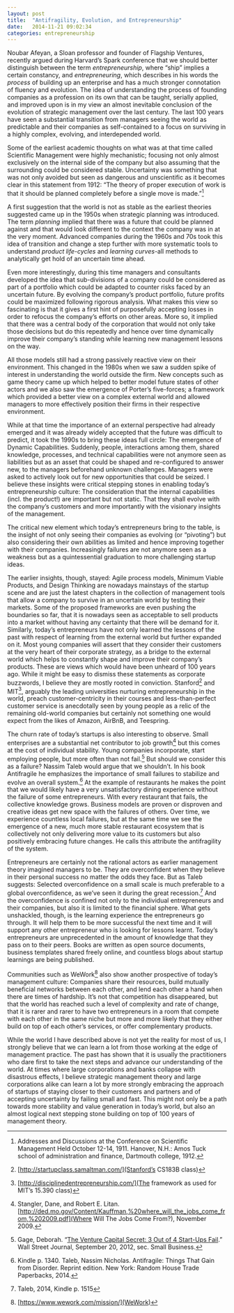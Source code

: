 ```yaml
---
layout: post
title:  "Antifragility, Evolution, and Entrepreneurship"
date:   2014-11-21 09:02:34
categories: entrepreneurship
---
```


Noubar Afeyan, a Sloan professor and founder of Flagship Ventures, recently argued during Harvard’s Spark conference that we should better distinguish between the term *entrepreneurship*, where “ship” implies a certain constancy, and *entrepreneuring*, which describes in his words the *process* of building up an enterprise and has a much stronger connotation of fluency and evolution. The idea of understanding the process of founding companies as a profession on its own that can be taught, serially applied, and improved upon is in my view an almost inevitable conclusion of the evolution of strategic management over the last century. The last 100 years have seen a substantial transition from managers seeing the world as predictable and their companies as self-contained to a focus on surviving in a highly complex, evolving, and interdepended world.

Some of the earliest academic thoughts on what was at that time called Scientific Management were highly mechanistic; focusing not only almost exclusively on the internal side of the company but also assuming that the surrounding could be considered stable. Uncertainty was something that was not only avoided but seen as dangerous and unscientific as it becomes clear in this statement from 1912: “The theory of proper execution of work is that it should be planned completely before a single move is made.”[^1]

A first suggestion that the world is not as stable as the earliest theories suggested came up in the 1950s when strategic planning was introduced. The term *planning* implied that there was a future that could be planned against and that would look different to the context the company was in at the very moment. Advanced companies during the 1960s and 70s took this idea of transition and change a step further with more systematic tools to understand *product life-cycles* and *learning curves*-all methods to analytically get hold of an uncertain time ahead.

Even more interestingly, during this time managers and consultants developed the idea that sub-divisions of a company could be considered as part of a portfolio which could be adapted to counter risks faced by an uncertain future. By evolving the company’s product portfolio, future profits could be maximized following rigorous analysis. What makes this view so fascinating is that it gives a first hint of purposefully accepting losses in order to refocus the company’s efforts on other areas. More so, it implied that there was a central body of the corporation that would not only take those decisions but do this repeatedly and hence over time dynamically improve their  company’s standing while learning new management lessons on the way.

All those models still had a strong passively reactive view on their environment. This changed in the 1980s when we saw a sudden spike of interest in understanding the world outside the firm. New concepts such as game theory came up which helped to better model future states of other actors and we also saw the emergence of Porter’s five-forces; a framework which provided a better view on a complex external world and allowed managers to more effectively position their firms in their respective environment.

While at that time the importance of an external perspective had already emerged and it was already widely accepted that the future was difficult to predict, it took the 1990s to bring these ideas full circle: The emergence of Dynamic Capabilities. Suddenly, people, interactions among them, shared knowledge, processes, and technical capabilities were not anymore seen as liabilities but as an asset that could be shaped and re-configured to answer new, to the managers beforehand unknown challenges. Managers were asked to actively look out for new opportunities that could be seized. I believe these insights were critical stepping stones in enabling today’s entrepreneurship culture: The consideration that the internal capabilities (incl. the product!) are important but not static. That they shall evolve with the company’s customers and more importantly with the visionary insights of the management. 

The critical new element which today’s entrepreneurs bring to the table, is the insight of not only seeing their companies as evolving (or “pivoting”) but also considering their own abilities as limited and hence improving together with their companies. Increasingly failures are not anymore seen as a weakness but as a quintessential graduation to more challenging startup ideas.

The earlier insights, though, stayed: Agile process models, Minimum Viable Products, and Design Thinking are nowadays mainstays of the startup scene and are just the latest chapters in the collection of management tools that allow a company to survive in an uncertain world by testing their markets. Some of the proposed frameworks are even pushing the boundaries so far, that it is nowadays seen as acceptable to sell products into a market without having any certainty that there will be demand for it. Similarly, today’s entrepreneurs have not only learned the lessons of the past with respect of learning from the external world but further expanded on it. Most young companies will assert that they consider their customers at the very heart of their corporate strategy, as a bridge to the external world which helps to constantly shape and improve their company’s products. These are views which would have been unheard of 100 years ago. While it might be easy to dismiss these statements as corporate buzzwords, I believe they are mostly rooted in conviction. Stanford[^2] and MIT[^3], arguably the leading universities nurturing entrepreneurship in the world, preach customer-centricity in their courses and less-than-perfect customer service is anecdotally seen by young people as a relic of the remaining old-world companies but certainly not something one would expect from the likes of Amazon, AirBnB, and Teespring.

The churn rate of today’s startups is also interesting to observe. Small enterprises are a substantial net contributor to job growth[^4] but this comes at the cost of individual stability. Young companies incorporate, start employing people, but more often than not fail.[^5] But should we consider this as a failure? Nassim Taleb would argue that we shouldn’t. In his book Antifragile he emphasizes the importance of small failures to stabilize and evolve an overall system.[^6] At the example of restaurants he makes the point that we would likely have a very unsatisfactory dining experience without the failure of some entrepreneurs. With every restaurant that fails, the collective knowledge grows. Business models are proven or disproven and creative ideas get new space with the failures of others. Over time, we experience countless local failures, but at the same time we see the emergence of a new, much more stable restaurant ecosystem that is collectively not only delivering more value to its customers but also positively embracing future changes. He calls this attribute the antifragility of the system. 

Entrepreneurs are certainly not the rational actors as earlier management theory imagined managers to be. They are overconfident when they believe in their personal success no matter the odds they face. But as Taleb suggests: Selected overconfidence on a small scale is much preferable to a global overconfidence, as we’ve seen it during the great recession.[^7] And the overconfidence is confined not only to the individual entrepreneurs and their companies, but also it is limited to the financial sphere. What gets unshackled, though, is the learning experience the entrepreneurs go through. It will help them to be more successful the next time and it will support any other entrepreneur who is looking for lessons learnt. Today’s entrepreneurs are unprecedented in the amount of knowledge that they pass on to their peers. Books are written as open source documents, business templates shared freely online, and countless blogs about startup learnings are being published.

Communities such as WeWork[^8] also show another prospective of today’s management culture: Companies share their resources, build mutually beneficial networks between each other, and lend each other a hand when there are times of hardship. It’s not that competition has disappeared, but that the world has reached such a level of complexity and rate of change, that it is rarer and rarer to have two entrepreneurs in a room that compete with each other in the same niche but more and more likely that they either build on top of each other’s services, or offer complementary products. 

While the world I have described above is not yet the reality for most of us, I strongly believe that we can learn a lot from those working at the edge of management practice. The past has shown that it is usually the practitioners who dare first to take the next steps and advance our understanding of the world. At times where large corporations and banks collapse with disastrous effects, I believe strategic management theory and large corporations alike can learn a lot by more strongly embracing the approach of startups of staying closer to their customers and partners and of accepting uncertainty by failing small and fast. This might not only be a path towards more stability and value generation in today’s world, but also an almost logical next stepping stone building on top of 100 years of management theory.

[^1]: Addresses and Discussions at the Conference on Scientific Management Held October 12-14, 1911. Hanover, N.H.: Amos Tuck school of administration and finance, Dartmouth college, 1912.

[^2]: [http://startupclass.samaltman.com/](Stanford’s CS183B class)

[^3]: [http://disciplinedentrepreneurship.com/](The framework as used for MIT’s 15.390 class)

[^4]: Stangler, Dane, and Robert E. Litan. [http://ded.mo.gov/Content/Kauffman,%20where_will_the_jobs_come_from,%202009.pdf](Where Will The Jobs Come From?), November 2009.

[^5]: Gage, Deborah. “[The Venture Capital Secret: 3 Out of 4 Start-Ups Fail](http://online.wsj.com/articles/SB10000872396390443720204578004980476429190).” Wall Street Journal, September 20, 2012, sec. Small Business.

[^6]: Kindle p. 1340. Taleb, Nassim Nicholas. Antifragile: Things That Gain from Disorder. Reprint edition. New York: Random House Trade Paperbacks, 2014.

[^7]: Taleb, 2014, Kindle p. 1515

[^8]: [https://www.wework.com/mission/](WeWork)